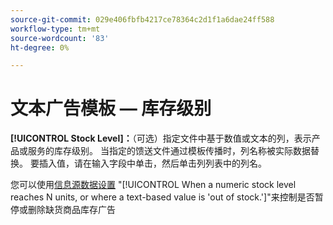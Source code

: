 ```yaml
---
source-git-commit: 029e406fbfb4217ce78364c2d1f1a6dae24ff588
workflow-type: tm+mt
source-wordcount: '83'
ht-degree: 0%

---
```

# 文本广告模板 — 库存级别

**[!UICONTROL Stock Level]：**（可选）指定文件中基于数值或文本的列，表示产品或服务的库存级别。 当指定的馈送文件通过模板传播时，列名称被实际数据替换。 要插入值，请在输入字段中单击，然后单击列列表中的列名。

您可以使用[信息源数据设置](/help/search-social-commerce/campaign-management/inventory-feeds/feed-settings-manage.md#feed-data-settings) &quot;[!UICONTROL When a numeric stock level reaches N units, or where a text-based value is 'out of stock.']&quot;来控制是否暂停或删除缺货商品库存广告
